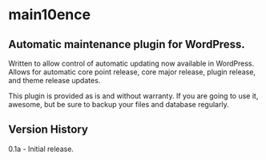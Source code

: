 # main10ence

Automatic maintenance plugin for WordPress. 
-------------------------------------------

Written to allow control of automatic updating now available in WordPress. Allows for automatic core point release, core major release, plugin release, and theme release updates.

This plugin is provided as is and without warranty. If you are going to use it, awesome, but be sure to backup your files and database regularly.

Version History
---------------

0.1a - Initial release.